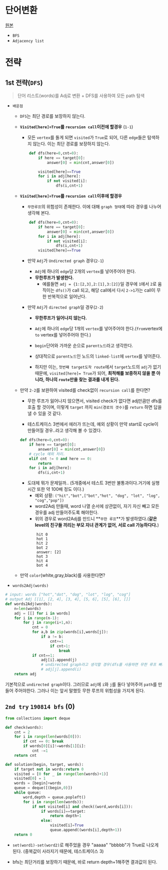 # 단어변환
[원본](https://programmers.co.kr/learn/courses/30/lessons/43163)
- `BFS`
- `Adjacency list`

# 전략

## 1st 전략(`DFS`)
> 단어 리스트(words)를 Adj로 변환 + DFS를 사용하여 모든 path 탐색

- `배운점`
    - `DFS`는 최단 경로를 보장하지 않는다.
    - **`Visited[here]=True`를 `recursion call`이전에 할경우** (`1-1`)
        -  모든 `vertex`를 돌게 되면 `visited`가 `True`로 되어, 다른 `edge`들은 탐색하지 않는다. 이는 최단 경로를 보장하지 않는다. 
        ```python
            def dfs(here=0,cnt=0):
                if here == target[0]:
                    answer[0] = min(cnt,answer[0])

                visited[here]==True
                for i in adj[here]:
                    if not visited[i]:
                        dfs(i,cnt+1)
        ```

        
    - **`Visited[here]=True`를 `recursion call`이후에 할경우**
        - `무한루프`의 위험성이 존재한다. 이에 대해 `graph 형태`에 따라 경우를 나누어 생각해 본다.
        ```python
            def dfs(here=0,cnt=0):
                if here == target[0]:
                    answer[0] = min(cnt,answer[0])
                for i in adj[here]:
                    if not visited[i]:
                        dfs(i,cnt+1)
                visited[here]==True
        ```
        - 만약 `Adj`가 `Undirected graph` 경우(`2-1`)
            - `Adj`에 하나의 `edge`당 2개의 `vertex`를 넣어주어야 한다.
            - **무한루프가 발생한다.**
                - 예를들면 `adj = {1:[2,3],2:[1],3:[2]}`일 경우에 `1`에서 `2`로 움직이는 `dfs()`가 call 되고, 해당 call에서 다시 `2->1`가는 call이 무한 반복적으로 일어난다.

        - 만약 `Adj`가 `directed graph`일 경우(`2-2`)
            - **무한루프가 일어나지 않는다.**
            - `Adj`에 하나의 `edge`당 1개의 `vertex`를 넣어주어야 한다.(`from`vertex에 `to` vertex를 넣어주어야 한다.)
            - `begin`단어와 가까운 순으로 `parent노드`라고 생각한다.
            - 상대적으로 `parent노드`인 노드의 `linked-list`에 `vertex`를 넣어준다.
            
            - 하지만 이는, `첫번쨰 target도착 route`에서 `target`노드의 `adj`가 없기 때문에, `visited[here]= True`가 되어, **최적해를 보증하지 않을 뿐 아니라, 하나의 `route`만을 찾는 결과를 내게 된다.**

    - 만약 `2-2`를 보완하여 visited를 check없이 `recursion call`를 한다면?
        - 무한 루프가 잃어나지 않으면서, visited check가 없다면 adj만큼만 dfs를 호출 할 것이며, 이렇게 `target` 까지 `min(경로의 갯수)`를 `return` 하면 답을 낼 수 있을 것 같다.
        
        - 테스트케이스 3번에서 에러가 뜨는데, 예외 상황이 만약 start로 cycle이 만들어질 경우..라고 생각해 볼 수 있겠다.
        ```python
        def dfs(here=0,cnt=0):
            if here == target[0]:
                answer[0] = min(cnt,answer[0])
            # cycle 예외 처리.
            elif cnt != 0 and here == 0:
                return
            for i in adj[here]:
                dfs(i,cnt+1)
        ```
        - 도대체 뭐가 문제일까.. (5개중에서 테스트 3번만 불통과이다.거기에 실행시간 또한 약 100배 정도 이다.)
            - 예외 상황: `("hit","bot",["bot","hot", "dog", "lot", "log", "cog","pop"])`
            - word2Adj 만들때, word 나열 순서에 상관없이, 자기 자신 빼고 모든 경우를 adj 만들어주도록 해야한다.
            - 위의 경우로 word2Adj를 만드니 **`무한 루프`**가 발생하였다.(**같은 level의 친구들 끼리는 부모 자녀 관계가 없어, 서로 call 가능하다다.**)
            ```
                hit 0
                hot 1
                hit 2
                bot 2
                answer: [2]
                hot 3
                hit 4
                bot 4
            ```

    - 만약 `color`(white,gray,black)를 사용한다면?


- `words2Adj(words)`
```python
# input: words ["hot","dot", "dog", "lot", "log", "cog"]
# output Adj [[1], [2, 4], [3, 4], [5, 6], [5], [6], []]
def words2Adj(words):
    n=len(words)
    adj = [[] for i in words]
    for i in range(n-1):
        for j in range(i+1,n):
            cnt = 0
            for a,b in zip(words[i],words[j]):
                if a != b: 
                    cnt+=1
                    if cnt>1:
                        break
            if cnt==1:
                adj[i].append(j)
                # undirected graph라고 생각할 경우(dfs를 사용하면 무한 루프 빠지게 된다.)
                # adj[j].append(i)
    return adj
```
기본적으로 `undirected graph`이다. 그러므로 `adj`에 `i`와 `j`를 둘다 넣어주어 `path`를 만들어 주어야한다. 그러나 이는 앞서 말했듯 무한 루프의 위험성을 가지게 된다.




## `2nd try` `190814 bfs` (0)

```python
from collections import deque

def check(words):
    cnt = 2
    for i in range(len(words[0])):
        if cnt == 0: break
        if words[0][i]!=words[1][i]:
            cnt -=1
    return cnt

def solution(begin, target, words):
    if target not in words:return 0
    visited = [0 for _ in range(len(words)+1)]
    visited[0] = 1
    words = [begin]+words
    queue = deque([(begin,0)])
    while queue:
        word,depth = queue.popleft()
        for i in range(len(words)):
            if not visited[i] and check((word,words[i])):
                if words[i]==target:
                    return depth+1
                else:
                    visited[i]=True
                    queue.append((words[i],depth+1))
    return 0
```

- `set(word1)-set(word2)`로 해주었을 경우 "aaaaa" "bbbbb"가 True로 나오게 된다. (중복값이 사라지기 때문에, 테스트케이스 3)

- bfs는 최단거리를 보장하기 때문에, 바로 return depth+1해주면 결과값이 된다.
